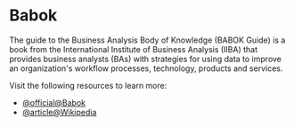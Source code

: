 # Babok

The guide to the Business Analysis Body of Knowledge (BABOK Guide) is a book from the International Institute of Business Analysis (IIBA) that provides business analysts (BAs) with strategies for using data to improve an organization's workflow processes, technology, products and services.

Visit the following resources to learn more:

- [@official@Babok](https://www.iiba.org/career-resources/a-business-analysis-professionals-foundation-for-success/babok/)
- [@article@Wikipedia](https://en.wikipedia.org/wiki/A_Guide_to_the_Business_Analysis_Body_of_Knowledge)
